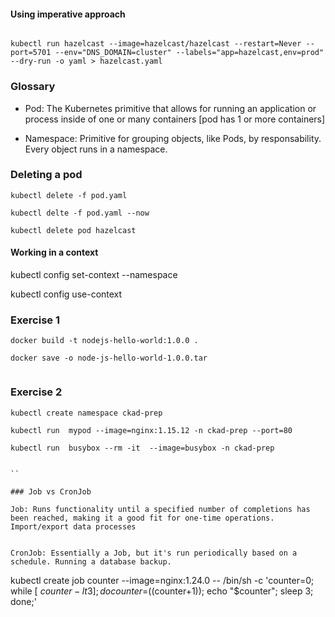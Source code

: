 #### Using imperative approach

``` 

kubectl run hazelcast --image=hazelcast/hazelcast --restart=Never --port=5701 --env="DNS_DOMAIN=cluster" --labels="app=hazelcast,env=prod" --dry-run -o yaml > hazelcast.yaml

```

### Glossary

- Pod: The Kubernetes primitive that allows for running an application or process inside of one or many containers
[pod has 1 or more containers]

- Namespace: Primitive for grouping objects, like Pods, by responsability. Every object runs in a namespace.

### Deleting a pod

```
kubectl delete -f pod.yaml

kubectl delte -f pod.yaml --now

kubectl delete pod hazelcast

```
#### Working in a context

kubectl config set-context <context-of-question> --namespace <namespace of context>

kubectl config use-context <context-of-question>


### Exercise 1

```
docker build -t nodejs-hello-world:1.0.0 . 

docker save -o node-js-hello-world-1.0.0.tar 


```

### Exercise 2

```
kubectl create namespace ckad-prep 

kubectl run  mypod --image=nginx:1.15.12 -n ckad-prep --port=80 

kubectl run  busybox --rm -it  --image=busybox -n ckad-prep 


``

### Job vs CronJob

Job: Runs functionality until a specified number of completions has been reached, making it a good fit for one-time operations. Import/export data processes 


CronJob: Essentially a Job, but it's run periodically based on a schedule. Running a database backup.

```
kubectl create job counter --image=nginx:1.24.0 -- /bin/sh -c 'counter=0; while [ $counter -lt 3 ]; do counter=$((counter+1)); echo "$counter"; sleep 3; done;'
```
